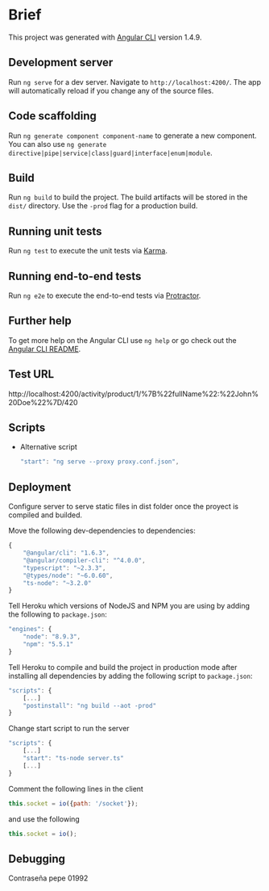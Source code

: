 # Brief

This project was generated with [Angular CLI](https://github.com/angular/angular-cli) version 1.4.9.

## Development server

Run `ng serve` for a dev server. Navigate to `http://localhost:4200/`. The app will automatically reload if you change any of the source files.

## Code scaffolding

Run `ng generate component component-name` to generate a new component. You can also use `ng generate directive|pipe|service|class|guard|interface|enum|module`.

## Build

Run `ng build` to build the project. The build artifacts will be stored in the `dist/` directory. Use the `-prod` flag for a production build.

## Running unit tests

Run `ng test` to execute the unit tests via [Karma](https://karma-runner.github.io).

## Running end-to-end tests

Run `ng e2e` to execute the end-to-end tests via [Protractor](http://www.protractortest.org/).

## Further help

To get more help on the Angular CLI use `ng help` or go check out the [Angular CLI README](https://github.com/angular/angular-cli/blob/master/README.md).

## Test URL

http://localhost:4200/activity/product/1/%7B%22fullName%22:%22John%20Doe%22%7D/420

## Scripts

- Alternative script
    ``` javascript
    "start": "ng serve --proxy proxy.conf.json",
    ```

## Deployment

Configure server to serve static files in dist folder once the proyect is compiled and builded.

Move the following dev-dependencies to dependencies:
``` javascript
{
    "@angular/cli": "1.6.3",
    "@angular/compiler-cli": "^4.0.0",
    "typescript": "~2.3.3",
    "@types/node": "~6.0.60",
    "ts-node": "~3.2.0"
}
```
Tell Heroku which versions of NodeJS and NPM you are using by adding the following to `package.json`:
``` javascript
"engines": {
    "node": "8.9.3",
    "npm": "5.5.1"
}
```
Tell Heroku to compile and build the project in production mode after installing all dependencies by adding the following script to `package.json`:
``` javascript
"scripts": {
    [...]
    "postinstall": "ng build --aot -prod"
}
```
Change start script to run the server
``` javascript
"scripts": {
    [...]
    "start": "ts-node server.ts"
    [...]
}
```
Comment the following lines in the client
``` javascript
this.socket = io({path: '/socket'});
```
and use the following
``` javascript
this.socket = io();
```

## Debugging

Contraseña pepe 01992

